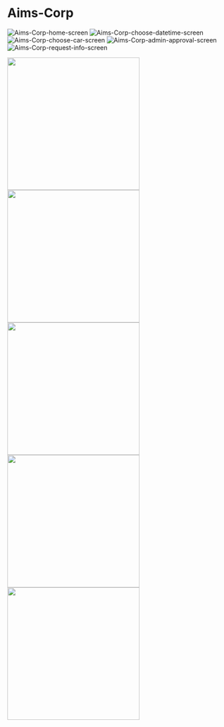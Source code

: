 # Aims-Corp

![Aims-Corp-home-screen](https://github.com/adizgvt/Aims-Corp/assets/103481898/fbfa6958-c371-47c9-8dc2-2e58592d2477)
![Aims-Corp-choose-datetime-screen](https://github.com/adizgvt/Aims-Corp/assets/103481898/74adb13e-1402-4b70-a64a-ea6c6976bd8c)
![Aims-Corp-choose-car-screen](https://github.com/adizgvt/Aims-Corp/assets/103481898/c955b886-acea-4697-a907-0a6d3d470801)
![Aims-Corp-admin-approval-screen](https://github.com/adizgvt/Aims-Corp/assets/103481898/27c177a1-2da7-4ed8-8f62-80e5e7963e57)
![Aims-Corp-request-info-screen](https://github.com/adizgvt/Aims-Corp/assets/103481898/f1c83a47-b13e-489f-a674-4df7559ea38b)

<img src="https://github.com/adizgvt/Aims-Corp/assets/103481898/fbfa6958-c371-47c9-8dc2-2e58592d2477" width="300">
<img src="https://github.com/adizgvt/Aims-Corp/assets/103481898/74adb13e-1402-4b70-a64a-ea6c6976bd8c" width="300">
<img src="https://github.com/adizgvt/Aims-Corp/assets/103481898/c955b886-acea-4697-a907-0a6d3d470801" width="300">
<img src="https://github.com/adizgvt/Aims-Corp/assets/103481898/27c177a1-2da7-4ed8-8f62-80e5e7963e57" width="300">
<img src="https://github.com/adizgvt/Aims-Corp/assets/103481898/f1c83a47-b13e-489f-a674-4df7559ea38b" width="300">



